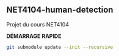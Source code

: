 ## NET4104-human-detection

Projet du cours NET4104


**DÉMARRAGE RAPIDE**

```bash
git submodule update --init --recursive
```

